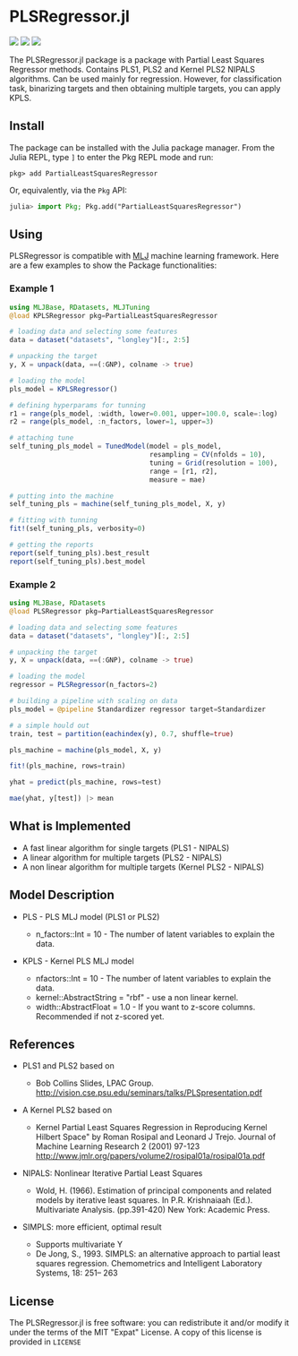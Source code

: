 # PLSRegressor.jl
[![][travis-img]][travis-url] [![][codecov-img]][codecov-url] [![][coverage-img]][coverage-url]

The PLSRegressor.jl package is a package with Partial Least Squares Regressor methods. Contains PLS1, PLS2 and Kernel PLS2 NIPALS algorithms.
Can be used mainly for regression. However, for classification task, binarizing targets and then obtaining multiple targets, you can apply KPLS.

## Install

The package can be installed with the Julia package manager.
From the Julia REPL, type `]` to enter the Pkg REPL mode and run:

```
pkg> add PartialLeastSquaresRegressor
```

Or, equivalently, via the `Pkg` API:

```julia
julia> import Pkg; Pkg.add("PartialLeastSquaresRegressor")
```

## Using

PLSRegressor is compatible with [MLJ](https://github.com/alan-turing-institute/MLJ.jl) machine learning framework. Here are a few examples to show the Package functionalities:

### Example 1

```julia
using MLJBase, RDatasets, MLJTuning
@load KPLSRegressor pkg=PartialLeastSquaresRegressor

# loading data and selecting some features
data = dataset("datasets", "longley")[:, 2:5]

# unpacking the target
y, X = unpack(data, ==(:GNP), colname -> true)

# loading the model
pls_model = KPLSRegressor()

# defining hyperparams for tunning
r1 = range(pls_model, :width, lower=0.001, upper=100.0, scale=:log)
r2 = range(pls_model, :n_factors, lower=1, upper=3)

# attaching tune
self_tuning_pls_model = TunedModel(model = pls_model,
                                   resampling = CV(nfolds = 10),
                                   tuning = Grid(resolution = 100),
                                   range = [r1, r2],
                                   measure = mae)

# putting into the machine
self_tuning_pls = machine(self_tuning_pls_model, X, y)

# fitting with tunning
fit!(self_tuning_pls, verbosity=0)

# getting the reports
report(self_tuning_pls).best_result
report(self_tuning_pls).best_model
```

### Example 2

```julia
using MLJBase, RDatasets
@load PLSRegressor pkg=PartialLeastSquaresRegressor

# loading data and selecting some features
data = dataset("datasets", "longley")[:, 2:5]

# unpacking the target
y, X = unpack(data, ==(:GNP), colname -> true)

# loading the model
regressor = PLSRegressor(n_factors=2)

# building a pipeline with scaling on data
pls_model = @pipeline Standardizer regressor target=Standardizer

# a simple hould out
train, test = partition(eachindex(y), 0.7, shuffle=true)

pls_machine = machine(pls_model, X, y)

fit!(pls_machine, rows=train)

yhat = predict(pls_machine, rows=test)

mae(yhat, y[test]) |> mean
```

## What is Implemented

* A fast linear algorithm for single targets (PLS1 - NIPALS)
* A linear algorithm for multiple targets (PLS2 - NIPALS)
* A non linear algorithm for multiple targets (Kernel PLS2 - NIPALS)

## Model Description

* PLS - PLS MLJ model (PLS1 or PLS2)
    * n_factors::Int = 10 - The number of latent variables to explain the data.

* KPLS - Kernel PLS MLJ model
    * nfactors::Int = 10 - The number of latent variables to explain the data.
    * kernel::AbstractString = "rbf" - use a non linear kernel.
    * width::AbstractFloat   = 1.0 - If you want to z-score columns. Recommended if not z-scored yet.

## References

* PLS1 and PLS2 based on
   * Bob Collins Slides, LPAC Group. http://vision.cse.psu.edu/seminars/talks/PLSpresentation.pdf
* A Kernel PLS2 based on
   * Kernel Partial Least Squares Regression in Reproducing Kernel Hilbert Space" by Roman Rosipal and Leonard J Trejo. Journal of Machine Learning Research 2 (2001) 97-123 http://www.jmlr.org/papers/volume2/rosipal01a/rosipal01a.pdf

* NIPALS: Nonlinear Iterative Partial Least Squares
    * Wold, H. (1966). Estimation of principal components and related models
by iterative least squares. In P.R. Krishnaiaah (Ed.). Multivariate Analysis.
(pp.391-420) New York: Academic Press.

* SIMPLS: more efficient, optimal result
    * Supports multivariate Y
    * De Jong, S., 1993. SIMPLS: an alternative approach to partial least squares
regression. Chemometrics and Intelligent Laboratory Systems, 18: 251–
263

## License

The PLSRegressor.jl is free software: you can redistribute it and/or modify it under the terms of the MIT "Expat"
License. A copy of this license is provided in ``LICENSE``

[travis-img]: https://travis-ci.com/lalvim/PLSRegressor.jl.svg?branch=master
[travis-url]: https://travis-ci.com/lalvim/PLSRegressor.jl

[codecov-img]: https://codecov.io/gh/lalvim/PLSRegressor.jl/branch/master/graph/badge.svg?token=13TrPsgakO
[codecov-url]: https://codecov.io/gh/lalvim/PLSRegressor.jl

[coverage-img]: https://coveralls.io/repos/github/lalvim/PLSRegressor.jl/badge.svg?branch=master
[coverage-url]: https://coveralls.io/github/lalvim/PLSRegressor.jl?branch=master
